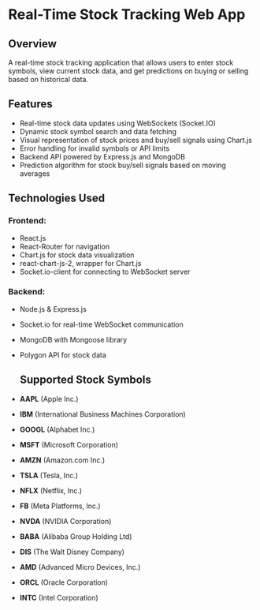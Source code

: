 # Real-Time Stock Tracking Web App

## Overview

A real-time stock tracking application that allows users to enter stock symbols, view current stock data, and get predictions on buying or selling based on historical data.
## Features
- Real-time stock data updates using WebSockets (Socket.IO)  
- Dynamic stock symbol search and data fetching  
- Visual representation of stock prices and buy/sell signals using Chart.js  
- Error handling for invalid symbols or API limits  
- Backend API powered by Express.js and MongoDB  
- Prediction algorithm for stock buy/sell signals based on moving averages

## Technologies Used

### Frontend:

- React.js  
- React-Router for navigation  
- Chart.js for stock data visualization
- react-chart-js-2, wrapper for Chart.js
- Socket.io-client for connecting to WebSocket server

### Backend:

- Node.js & Express.js  
- Socket.io for real-time WebSocket communication
- MongoDB with Mongoose library
- Polygon API for stock data

  ## Supported Stock Symbols

- **AAPL** (Apple Inc.)
- **IBM** (International Business Machines Corporation)
- **GOOGL** (Alphabet Inc.)
- **MSFT** (Microsoft Corporation)
- **AMZN** (Amazon.com Inc.)
- **TSLA** (Tesla, Inc.)
- **NFLX** (Netflix, Inc.)
- **FB** (Meta Platforms, Inc.)
- **NVDA** (NVIDIA Corporation)
- **BABA** (Alibaba Group Holding Ltd)
- **DIS** (The Walt Disney Company)
- **AMD** (Advanced Micro Devices, Inc.)
- **ORCL** (Oracle Corporation)
- **INTC** (Intel Corporation)
